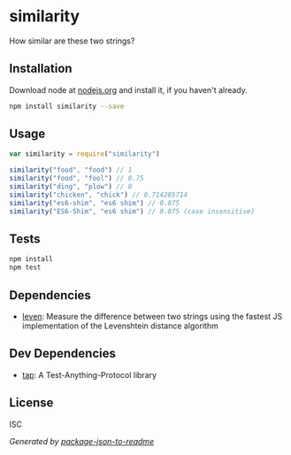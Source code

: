 # similarity

How similar are these two strings?

## Installation

Download node at [nodejs.org](http://nodejs.org) and install it, if you haven't already.

```sh
npm install similarity --save
```

## Usage

```js
var similarity = require("similarity")

similarity("food", "food") // 1
similarity("food", "fool") // 0.75
similarity("ding", "plow") // 0
similarity("chicken", "chick") // 0.714285714
similarity("es6-shim", "es6 shim") // 0.875
similarity("ES6-Shim", "es6 shim") // 0.875 (case insensitive)
```

## Tests

```sh
npm install
npm test
```

## Dependencies

- [leven](https://github.com/sindresorhus/leven): Measure the difference between two strings using the fastest JS implementation of the Levenshtein distance algorithm

## Dev Dependencies

- [tap](https://github.com/isaacs/node-tap): A Test-Anything-Protocol library

## License

ISC

_Generated by [package-json-to-readme](https://github.com/zeke/package-json-to-readme)_
